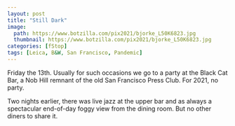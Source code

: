 ```yaml
---
layout: post
title: "Still Dark"
image:
  path: https://www.botzilla.com/pix2021/bjorke_L50K6823.jpg
  thumbnail: https://www.botzilla.com/pix2021/bjorke_L50K6823.jpg
categories: [fStop]
tags: [Leica, B&W, San Francisco, Pandemic]
---
```


Friday the 13th. Usually for such occasions we go to a party at the Black Cat Bar, a Nob Hill remnant of the old San Francisco Press Club. For 2021, no party.

Two nights earlier, there was live jazz at the upper bar and as always a spectacular end-of-day foggy view from the dining room. But no other diners to share it.

